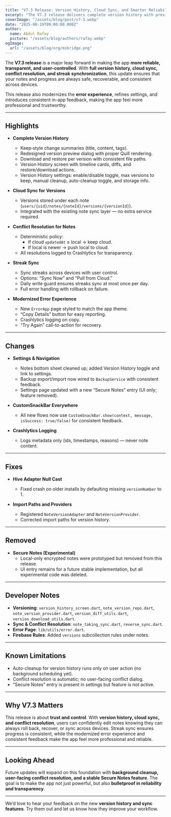 ```yaml
---
title: "V7.3 Release: Version History, Cloud Sync, and Smarter Reliability"
excerpt: "The V7.3 release delivers complete version history with previews, diffs, restore/download, and cleanup, alongside cloud sync for notes and streaks, conflict resolution, and a modernized error experience. This update focuses on reliability, transparency, and user control."
coverImage: "/assets/blog/post/v7-3.webp"
date: "2025-08-19T09:00:00.000Z"
author:
  name: Abdul Rafay
  picture: "/assets/blog/authors/rafay.webp"
ogImage:
  url: "/assets/blog/org/msbridge.png"
---
```


The **V7.3 release** is a major leap forward in making the app **more reliable, transparent, and user-controlled**. With **full version history, cloud sync, conflict resolution, and streak synchronization**, this update ensures that your notes and progress are always safe, recoverable, and consistent across devices.  

This release also modernizes the **error experience**, refines settings, and introduces consistent in-app feedback, making the app feel more professional and trustworthy.  

---

## Highlights  

- **Complete Version History**  
  - Keep‑style change summaries (title, content, tags).  
  - Redesigned version preview dialog with proper Quill rendering.  
  - Download and restore per version with consistent file paths.  
  - Version History screen with timeline cards, diffs, and restore/download actions.  
  - Version History settings: enable/disable toggle, max versions to keep, manual cleanup, auto-cleanup toggle, and storage info.  

- **Cloud Sync for Versions**  
  - Versions stored under each note (`users/{uid}/notes/{noteId}/versions/{versionId}`).  
  - Integrated with the existing note sync layer — no extra service required.  

- **Conflict Resolution for Notes**  
  - Deterministic policy:  
    - If cloud `updatedAt` ≥ local → keep cloud.  
    - If local is newer → push local to cloud.  
  - All resolutions logged to Crashlytics for transparency.  

- **Streak Sync**  
  - Sync streaks across devices with user control.  
  - Options: “Sync Now” and “Pull from Cloud.”  
  - Daily write guard ensures streaks sync at most once per day.  
  - Full error handling with rollback on failure.  

- **Modernized Error Experience**  
  - New `ErrorApp` page styled to match the app theme.  
  - “Copy Details” button for easy reporting.  
  - Crashlytics logging on copy.  
  - “Try Again” call-to-action for recovery.  

---

## Changes  

- **Settings & Navigation**  
  - Notes bottom sheet cleaned up; added Version History toggle and link to settings.  
  - Backup export/import now wired to `BackupService` with consistent feedback.  
  - Settings page updated with a new “Secure Notes” entry (UI only; feature removed).  

- **CustomSnackBar Everywhere**  
  - All new flows now use `CustomSnackBar.show(context, message, isSuccess: true/false)` for consistent feedback.  

- **Crashlytics Logging**  
  - Logs metadata only (ids, timestamps, reasons) — never note content.  

---

## Fixes  

- **Hive Adapter Null Cast**  
  - Fixed crash on older installs by defaulting missing `versionNumber` to 1.  

- **Import Paths and Providers**  
  - Registered `NoteVersionAdapter` and `NoteVersionProvider`.  
  - Corrected import paths for version history.  

---

## Removed  

- **Secure Notes (Experimental)**  
  - Local-only encrypted notes were prototyped but removed from this release.  
  - UI entry remains for a future stable implementation, but all experimental code was deleted.  

---

## Developer Notes  

- **Versioning**: `version_history_screen.dart`, `note_version_repo.dart`, `note_version_provider.dart`, `version_diff_utils.dart`, `version_download_utils.dart`.  
- **Sync & Conflict Resolution**: `note_taking_sync.dart`, `reverse_sync.dart`.  
- **Error Page**: `lib/utils/error.dart`.  
- **Firebase Rules**: Added `versions` subcollection rules under notes.  

---

## Known Limitations  

- Auto-cleanup for version history runs only on user action (no background scheduling yet).  
- Conflict resolution is automatic; no user-facing conflict dialog.  
- “Secure Notes” entry is present in settings but feature is not active.  

---

## Why V7.3 Matters  

This release is about **trust and control**. With **version history, cloud sync, and conflict resolution**, users can confidently edit notes knowing they can always roll back, recover, or sync across devices. Streak sync ensures progress is consistent, while the modernized error experience and consistent feedback make the app feel more professional and reliable.  

---

## Looking Ahead  

Future updates will expand on this foundation with **background cleanup, user-facing conflict resolution, and a stable Secure Notes feature**. The goal is to make the app not just powerful, but also **bulletproof in reliability and transparency**.  

---

We’d love to hear your feedback on the new **version history and sync features**. Try them out and let us know how they improve your workflow.